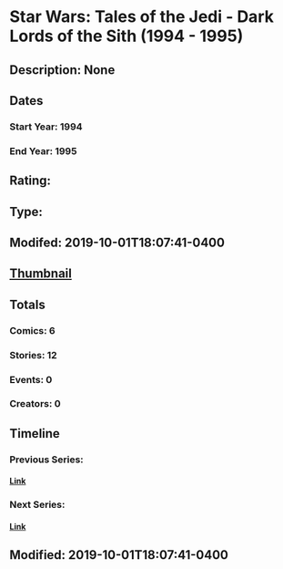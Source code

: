 # Star Wars: Tales of the Jedi - Dark Lords of the Sith (1994 - 1995)
## Description: None
## Dates
### Start Year: 1994
### End Year: 1995
## Rating: 
## Type: 
## Modifed: 2019-10-01T18:07:41-0400
## [Thumbnail](http://i.annihil.us/u/prod/marvel/i/mg/c/e0/5d9395e3ccb8b.jpg)
## Totals
### Comics: 6
### Stories: 12
### Events: 0
### Creators: 0
## Timeline
### Previous Series: 
#### [Link]()
### Next Series: 
#### [Link]()
## Modified: 2019-10-01T18:07:41-0400